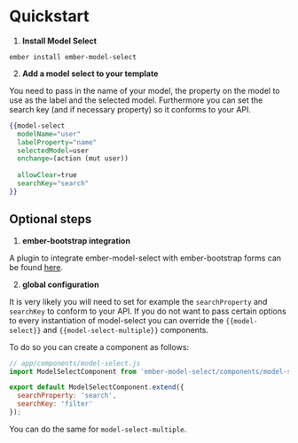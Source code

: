 # Quickstart

1. **Install Model Select**

```
ember install ember-model-select
```

2. **Add a model select to your template**

You need to pass in the name of your model, the property on the model to use as the label and the selected model. Furthermore you can set the search key (and if necessary property) so it conforms to your API. 

```handlebars
{{model-select
  modelName="user"
  labelProperty="name"
  selectedModel=user
  onchange=(action (mut user))
  
  allowClear=true
  searchKey="search"
}}
```

## Optional steps

1. **ember-bootstrap integration**

A plugin to integrate ember-model-select with ember-bootstrap forms can be found [here](https://github.com/nickschot/ember-bootstrap-model-select).

2. **global configuration**

It is very likely you will need to set for example the `searchProperty` and `searchKey` to conform to your API. If you do not want to pass certain options to every instantiation of model-select you can override the `{{model-select}}` and `{{model-select-multiple}}` components.

To do so you can create a component as follows:

```javascript
// app/components/model-select.js
import ModelSelectComponent from 'ember-model-select/components/model-select';

export default ModelSelectComponent.extend({
  searchProperty: 'search',
  searchKey: 'filter'
});
```

You can do the same for `model-select-multiple`.
